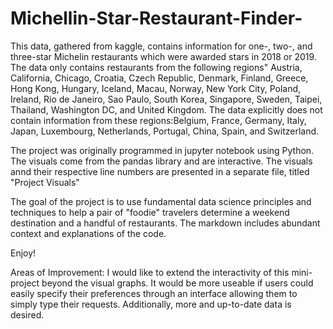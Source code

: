 # Michellin-Star-Restaurant-Finder-
This data, gathered from kaggle, contains information for one-, two-, and three-star Michelin restaurants which were awarded stars in 2018 or 2019.  The data only contains restaurants from the following regions" Austria, California, Chicago, Croatia, Czech Republic, Denmark, Finland, Greece, Hong Kong, Hungary, Iceland, Macau, Norway, New York City, Poland, Ireland, Rio de Janeiro, Sao Paulo, South Korea, Singapore, Sweden, Taipei, Thailand, Washington DC, and United Kingdom.  The data explicitly does not contain information from these regions:Belgium, France, Germany, Italy, Japan, Luxembourg, Netherlands, Portugal, China, Spain, and Switzerland.

The project was originally programmed in jupyter notebook using Python. The visuals come from the pandas library and are interactive. The visuals annd their respective line numbers are presented in a separate file, titled "Project Visuals"

The goal of the project is to use fundamental data science principles and techniques to help a pair of "foodie" travelers determine a weekend destination and a handful of restaurants. The markdown includes abundant context and explanations of the code. 

Enjoy!

Areas of Improvement: I would like to extend the interactivity of this mini-project beyond the visual graphs. It would be more useable if users could easily specify their preferences through an interface allowing them to simply type their requests. Additionally, more and up-to-date data is desired.

